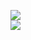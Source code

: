 [![](https://img.shields.io/badge/Made%20With-Github%20Spray-lightgrey.svg?style=for-the-badge&logo=github)](https://github.com/Annihil/github-spray#17278)  
[![](https://i.imgur.com/2DrTn0Z.gif)](https://github.com/Annihil/github-spray)